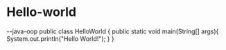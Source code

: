 # Hello-world
--java-oop
public class HelloWorld {
    public static void main(String[] args){
        System.out.println("Hello World!");
    }
}
